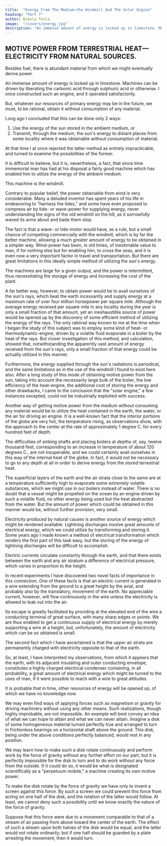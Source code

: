 ```yaml
---
title:  "Energy From The Medium—the Windmill And The Solar Engine"
heading: "Part 7"
author: Nikola Tesla
image:  "/covers/energy.jpg"
description: "An immense amount of energy is locked up in limestone. Machines can be driven by liberating the carbonic acid through sulphuric acid"
---
```




## MOTIVE POWER FROM TERRESTRIAL HEAT—ELECTRICITY FROM NATURAL SOURCES.

Besides fuel, there is abundant material from which we might eventually derive power. 

An immense amount of energy is locked up in limestone. Machines can be driven by liberating the carbonic acid through sulphuric acid or otherwise. I once constructed such an engine, and it operated satisfactorily. 

But, whatever our resources of primary energy may be in the future, we must, to be rational, obtain it without consumption of any material. 

Long ago I concluded that this can be done only 2 ways:

1. Use the energy of the sun stored in the ambient medium, or
2. Transmit, through the medium, the sun's energy to distant places from some locality where it was obtainable without consumption of material. 

At that time I at once rejected the latter method as entirely impracticable, and turned to examine the possibilities of the former. 


It is difficult to believe, but it is, nevertheless, a fact, that since time immemorial man has had at his disposal a fairly good machine which has enabled him to utilize the energy of the ambient medium. 

This machine is the windmill. 

Contrary to popular belief, the power obtainable from wind is very considerable. Many a deluded inventor has spent years of his life in endeavoring to "harness the tides," and some have even proposed to compress air by tide- or wave-power for supplying energy, never understanding the signs of the old windmill on the hill, as it sorrowfully waved its arms about and bade them stop. 

The fact is that a wave- or tide-motor would have, as a rule, but a small chance of competing commercially with the windmill, which is by far the better machine, allowing a much greater amount of energy to be obtained in a simpler way. Wind-power has been, in old times, of inestimable value to man, if for nothing else but for enabling him, to cross the seas, and it is even now a very important factor in travel and transportation. But there are great limitations in this ideally simple method of utilizing the sun's energy. 

The machines are large for a given output, and the power is intermittent, thus necessitating the storage of energy and increasing the cost of the plant. 

A far better way, however, to obtain power would be to avail ourselves of the sun's rays, which beat the earth incessantly and supply energy at a maximum rate of over four million horsepower per square mile. Although the average energy received per square mile in any locality during the year is only a small fraction of that amount, yet an inexhaustible source of power would be opened up by the discovery of some efficient method of utilizing the energy of the rays. The only rational way known to me at the time when I began the study of this subject was to employ some kind of heat- or thermodynamic-engine, driven by a volatile fluid evaporate in a boiler by the heat of the rays. But closer investigation of this method, and calculation, showed that, notwithstanding the apparently vast amount of energy received from the sun's rays, only a small fraction of that energy could be actually utilized in this manner. 

Furthermore, the energy supplied through the sun's radiations is periodical, and the same limitations as in the use of the windmill I found to exist here also. After a long study of this mode of obtaining motive power from the sun, taking into account the necessarily large bulk of the boiler, the low efficiency of the heat-engine, the additional cost of storing the energy and other drawbacks, I came to the conclusion that the "solar engine," a few instances excepted, could not be industrially exploited with success. 

Another way of getting motive power from the medium without consuming any material would be to utilize the heat contained in the earth, the water, or the air for driving an engine. It is a well-known fact that the interior portions of the globe are very hot, the temperature rising, as observations show, with the approach to the center at the rate of approximately 1 degree C. for every hundred feet of depth.

The difficulties of sinking shafts and placing boilers at depths of, say, twelve thousand feet, corresponding to an increase in temperature of about 120 degrees C., are not insuperable, and we could certainly avail ourselves in this way of the internal heat of the globe. In fact, it would not be necessary to go to any depth at all in order to derive energy from the stored terrestrial heat. 

The superficial layers of the earth and the air strata close to the same are at a temperature sufficiently high to evaporate some extremely volatile substances, which we might use in our boilers instead of water. There is no doubt that a vessel might be propelled on the ocean by an engine driven by such a volatile fluid, no other energy being used but the heat abstracted from the water. But the amount of power which could be obtained in this manner would be, without further provision, very small. 

Electricity produced by natural causes is another source of energy which might be rendered available. Lightning discharges involve great amounts of electrical energy, which we could utilize by transforming and storing it. Some years ago I made known a method of electrical transformation which renders the first part of this task easy, but the storing of the energy of lightning discharges will be difficult to accomplish. 

Electric currents circulate constantly through the earth, and that there exists between the earth and any air stratum a difference of electrical pressure, which varies in proportion to the height. 

In recent experiments I have discovered two novel facts of importance in this connection. One of these facts is that an electric current is generated in a wire extending from the ground to a great height by the axial, and probably also by the translatory, movement of the earth. No appreciable current, however, will flow continuously in the wire unless the electricity is allowed to leak out into the air. 

Its escape is greatly facilitated by providing at the elevated end of the wire a conducting terminal of great surface, with many sharp edges or points. We are thus enabled to get a continuous supply of electrical energy by merely supporting a wire at a height, but, unfortunately, the amount of electricity which can be so obtained is small. 

The second fact which I have ascertained is that the upper air strata are permanently charged with electricity opposite to that of the earth. 

So, at least, I have interpreted my observations, from which it appears that the earth, with its adjacent insulating and outer conducting envelope, constitutes a highly charged electrical condenser containing, in all probability, a great amount of electrical energy which might be turned to the uses of man, if it were possible to reach with a wire to great altitudes. 


It is probable that in time, other resources of energy will be opened up, of which we have no knowledge now. 

We may even find ways of applying forces such as magnetism or gravity for driving machinery without using any other means. Such realizations, though highly improbable, are not impossible. An example will best convey an idea of what we can hope to attain and what we can never attain. Imagine a disk of some homogeneous material turned perfectly true and arranged to turn in frictionless bearings on a horizontal shaft above the ground. This disk, being under the above conditions perfectly balanced, would rest in any position. 

We may learn how to make such a disk rotate continuously and perform work by the force of gravity without any further effort on our part; but it is perfectly impossible for the disk to turn and to do work without any force from the outside. If it could do so, it would be what is designated scientifically as a "perpetuum mobile," a machine creating its own motive power. 

To make the disk rotate by the force of gravity we have only to invent a screen against this force. By such a screen we could prevent this force from acting on one half of the disk, and the rotation of the latter would follow. At least, we cannot deny such a possibility until we know exactly the nature of the force of gravity. 

Suppose that this force were due to a movement comparable to that of a stream of air passing from above toward the center of the earth. The effect of such a stream upon both halves of the disk would be equal, and the latter would not rotate ordinarily; but if one half should be guarded by a plate arresting the movement, then it would turn. 


